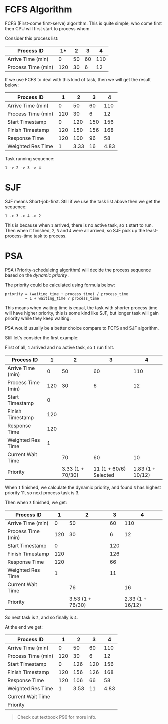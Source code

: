 # FCFS Algorithm

FCFS (First-come first-serve) algorithm. This is quite simple, who come first then CPU will first start to process whom.

Consider this process list:

| Process ID         | 1*  | 2  | 3  | 4   |
|--------------------|-----|----|----|-----|
| Arrive Time (min)  | 0   | 50 | 60 | 110 |
| Process Time (min) | 120 | 30 | 6  | 12  |

If we use FCFS to deal with this kind of task, then we will get the result below:

| Process ID         | 1   | 2    | 3   | 4    |
|--------------------|-----|------|-----|------|
| Arrive Time (min)  | 0   | 50   | 60  | 110  |
| Process Time (min) | 120 | 30   | 6   | 12   |
| Start Timestamp    | 0   | 120  | 150 | 156  |
| Finish Timestamp   | 120 | 150  | 156 | 168  |
| Response Time      | 120 | 100  | 96  | 58   |
| Weighted Res Time  | 1   | 3.33 | 16  | 4.83 |

Task running sequence:

```
1 -> 2 -> 3 -> 4
```

# SJF

SJF means Short-job-first. Still if we use the task list above then we get the sequence:

```
1 -> 3 -> 4 -> 2
```

This is because when `1` arrived, there is no active task, so `1` start to run. Then when it finished, `2`, `3` and `4` were all arrived, so SJF pick up the least-process-time task to process.

# PSA

PSA (Priority-scheduleing algorithm) will decide the process sequence based on the _dynamic priority_ .

The priority could be calculated using formula below:

```
priority = (waiting_time + process_time) / process_time
         = 1 + waiting_time / process_time
```

This means when waiting time is equal, the task with shorter process time will have higher priority, this is some kind like SJF, but longer task will gain priority while they keep waiting.

PSA would usually be a better choice compare to FCFS and SJF algorithm.

Still let's consider the first example:

First of all, `1` arrived and no active task, so `1` run first.

| Process ID         | 1   | 2                | 3                      | 4                |
|--------------------|-----|------------------|------------------------|------------------|
| Arrive Time (min)  | 0   | 50               | 60                     | 110              |
| Process Time (min) | 120 | 30               | 6                      | 12               |
| Start Timestamp    | 0   |                  |                        |                  |
| Finish Timestamp   | 120 |                  |                        |                  |
| Response Time      | 120 |                  |                        |                  |
| Weighted Res Time  | 1   |                  |                        |                  |
| Current Wait Time  |     | 70               | 60                     | 10               |
| Priority           |     | 3.33 (1 + 70/30) | 11 (1 + 60/6) Selected | 1.83 (1 + 10/12) |

When `1` finished, we calculate the dynamic priority, and found `3` has highest priority 11, so next process task is 3.

Then when `3` finished, we get:

| Process ID         | 1   | 2                | 3   | 4                |
|--------------------|-----|------------------|-----|------------------|
| Arrive Time (min)  | 0   | 50               | 60  | 110              |
| Process Time (min) | 120 | 30               | 6   | 12               |
| Start Timestamp    | 0   |                  | 120 |                  |
| Finish Timestamp   | 120 |                  | 126 |                  |
| Response Time      | 120 |                  | 66  |                  |
| Weighted Res Time  | 1   |                  | 11  |                  |
| Current Wait Time  |     | 76               |     | 16               |
| Priority           |     | 3.53 (1 + 76/30) |     | 2.33 (1 + 16/12) |

So next task is `2`, and so finally is `4`.

At the end we get:

| Process ID         | 1   | 2    | 3   | 4    |
|--------------------|-----|------|-----|------|
| Arrive Time (min)  | 0   | 50   | 60  | 110  |
| Process Time (min) | 120 | 30   | 6   | 12   |
| Start Timestamp    | 0   | 126  | 120 | 156  |
| Finish Timestamp   | 120 | 156  | 126 | 168  |
| Response Time      | 120 | 106  | 66  | 58   |
| Weighted Res Time  | 1   | 3.53 | 11  | 4.83 |
| Current Wait Time  |     |      |     |      |
| Priority           |     |      |     |      |

> Check out textbook P96 for more info.
